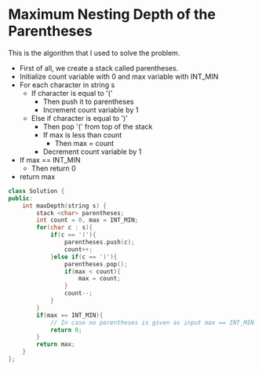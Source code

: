 # Maximum Nesting Depth of the Parentheses

This is the algorithm that I used to solve the problem.

- First of all, we create a stack called parentheses.
- Initialize count variable with 0 and max variable with INT_MIN
- For each character in string s
    - If character is equal to '('
        - Then push it to parentheses
        - Increment count variable by 1
    - Else if character is equal to ')'
        - Then pop '(' from top of the stack
        - If max is less than count
            - Then max = count
        - Decrement count variable by 1
- If max == INT_MIN 
    - Then return 0 
- return max

```C++
class Solution {
public:
    int maxDepth(string s) {
        stack <char> parentheses;
        int count = 0, max = INT_MIN;
        for(char c : s){
            if(c == '('){
                parentheses.push(c);
                count++;
            }else if(c == ')'){
                parentheses.pop();
                if(max < count){
                    max = count;
                }
                count--;
            }
        }
        if(max == INT_MIN){ 
            // In case no parentheses is given as input max == INT_MIN
            return 0;
        }
        return max;
    }
};
```